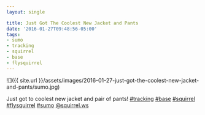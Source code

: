 ```yaml
---
layout: single

title: Just Got The Coolest New Jacket and Pants
date: '2016-01-27T09:48:56-05:00'
tags:
- sumo
- tracking
- squirrel
- base
- flysquirrel
---
```


![]({{ site.url }}/assets/images/2016-01-27-just-got-the-coolest-new-jacket-and-pants/sumo.jpg)

Just got to coolest new jacket and pair of pants! [#tracking](https://www.instagram.com/explore/tags/tracking/) [#base](https://www.instagram.com/explore/tags/base/) [#squirrel](https://www.instagram.com/explore/tags/squirrel/) [#flysquirrel](https://www.instagram.com/explore/tags/flysquirrel/) [#sumo](https://www.instagram.com/explore/tags/sumo/) [@squirrel.ws](https://www.instagram.com/squirrel.ws/)
